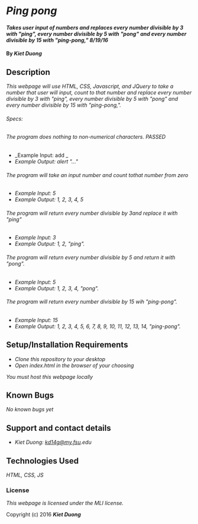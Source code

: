 # _Ping pong_

#### _Takes user input of numbers and replaces every number divisible by 3 with "ping", every number divisible by 5 with "pong" and every number divisible by 15 with "ping-pong," 8/19/16_

#### By _**Kiet Duong**_

## Description

_This webpage will use HTML, CSS, Javascript, and JQuery to take a number that user will input, count to that number and replace every number divisible by 3 with "ping", every number divisible by 5 with "pong" and every number divisible by 15 with "ping-pong,"._

###### Specs:

###### The program does nothing to non-numerical characters. PASSED
* _Example Input: add _
* _Example Output: alert "..."_

###### The program will take an input number and count tothat number from zero
* _Example Input: 5_
* _Example Output: 1, 2, 3, 4, 5_

###### The program will return every number divisible by 3and replace it with "ping"
* _Example Input: 3_
* _Example Output: 1, 2, "ping"._

###### The program will return every number divisible by 5 and return it with "pong".
* _Example Input: 5_
* _Example Output: 1, 2, 3, 4, "pong"._

###### The program will return every number divisible by 15 wih "ping-pong".
* _Example Input: 15_
* _Example Output: 1, 2, 3, 4, 5, 6, 7, 8, 9, 10, 11, 12, 13, 14, "ping-pong"._

## Setup/Installation Requirements

* _Clone this repository to your desktop_
* _Open index.html in the browser of your choosing_

_You must host this webpage locally_

## Known Bugs

_No known bugs yet_

## Support and contact details

* _Kiet Duong: kd14g@my.fsu.edu_

## Technologies Used

_HTML,
CSS,
JS_

### License

*This webpage is licensed under the MLI license.*

Copyright (c) 2016 **_Kiet Duong_**
